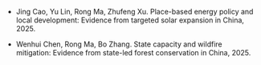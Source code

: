 - Jing Cao, Yu Lin, Rong Ma, Zhufeng Xu. Place-based energy policy and local development: Evidence from targeted solar expansion in China, 2025.

- Wenhui Chen, Rong Ma, Bo Zhang. State capacity and wildfire mitigation: Evidence from state-led forest conservation in China, 2025.